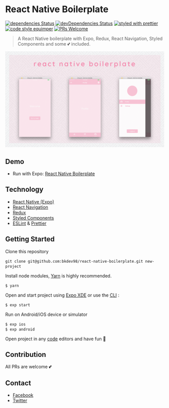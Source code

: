 # React Native Boilerplate

[![dependencies Status](https://david-dm.org/bkdev98/react-native-boilerplate/status.svg?style=flat-square)](https://david-dm.org/bkdev98/react-native-boilerplate/status.svg)
[![devDependencies Status](https://david-dm.org/bkdev98/react-native-boilerplate/dev-status.svg?style=flat-square)](https://david-dm.org/bkdev98/react-native-boilerplate?type=dev)
[![styled with prettier](https://img.shields.io/badge/styled_with-prettier-ff69b4.svg)](#badge)
[![code style equimper](https://img.shields.io/badge/code%20style-equimper-blue.svg?style=flat-square)](https://github.com/EQuimper/eslint-config-equimper)
[![PRs Welcome](https://img.shields.io/badge/PRs-welcome-brightgreen.svg?style=flat-square)](http://makeapullrequest.com)

> A React Native boilerplate with Expo, Redux, React Navigation, Styled Components and some 💕 included.

<img alt="React Native Boilerplate" src="assets/images/demo.png">

## Demo

- Run with Expo: [React Native Boilerplate](https://expo.io/@bkdev/react-native-boilerplate)

## Technology
- [React Native (Expo)](https://docs.expo.io/versions/v18.0.0/index.html)
- [React Navigation](https://reactnavigation.org/)
- [Redux](redux.js.org)
- [Styled Components](https://www.styled-components.com/)
- [ESLint](https://github.com/eslint/eslint) & [Prettier](https://github.com/prettier/prettier)

## Getting Started
Clone this repository
```
git clone git@github.com:bkdev98/react-native-boilerplate.git new-project
```
Install node modules, [Yarn](https://yarnpkg.com/en/) is highly recommended.
```
$ yarn
```
Open and start project using [Expo XDE](https://expo.io/tools) or use the [CLI](https://github.com/expo/exp) :
```
$ exp start
```
Run on Android/iOS device or simulator
```
$ exp ios
$ exp android
```
Open project in any [code](https://code.visualstudio.com/) editors and have fun 🍻

## Contribution
All PRs are welcome 💕

## Contact
- [Facebook](https://facebook.com/bkdev98)
- [Twitter](https://twitter.com/bkdev98)
